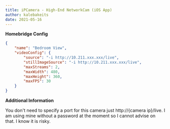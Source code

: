 ```yaml
---
title: iPCamera - High-End NetworkCam (iOS App)
author: kalebakeits
date: 2021-05-16
---
```

**Homebridge Config**

```json
{
	"name": "Bedroom View",
	"videoConfig": {
		"source": "-i http://10.211.xxx.xxx/live",
		"stillImageSource": "-i http://10.211.xxx.xxx/live",
		"maxStreams": 2,
		"maxWidth": 480,
		"maxHeight": 360,
		"maxFPS": 30
	}
}
```

**Additional Information**

You don't need to specify a port for this camera just http://{camera ip}/live. I am using mine without a password at the moment so I cannot advise on that. I know it is risky.
